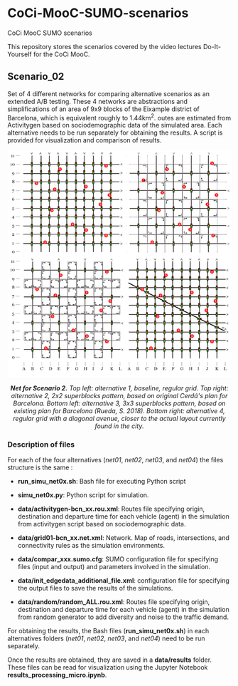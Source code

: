 # CoCi-MooC-SUMO-scenarios
CoCi MooC SUMO scenarios

This repository stores the scenarios covered by the video lectures Do-It-Yourself for the CoCi MooC.

## Scenario_02
Set of 4 different networks for comparing alternative scenarios as an extended A/B testing.
These 4 networks are abstractions and simplifications of an area of 9x9 blocks of the Eixample district of Barcelona, which is equivalent roughly to 1.44km<sup>2</sup>. outes are estimated from Activitygen based on sociodemographic data of the simulated area.
Each alternative needs to be run separately for obtaining the results. A script is provided for visualization and comparison of results.

![nets scenario 2](scenario_02_x4.png)

<p align = "center"><i>
<b>Net for Scenario 2.</b> Top left: alternative 1, baseline, regular grid. Top right: alternative 2, 2x2 superblocks pattern, based on original Cerdá's plan for Barcelona. Bottom left: alternative 3, 3x3 superblocks pattern, based on existing plan for Barcelona (Rueda, S. 2018). Bottom right: alternative 4, regular grid with a diagonal avenue, closer to the actual layout currently found in the city.
</i></p>

### Description of files

For each of the four alternatives (*net01*, *net02*, *net03*, and *net04*) the files structure is the same :

- **run_simu_net0x.sh**: Bash file for executing Python script

- **simu_net0x.py**: Python script for simulation.

- **data/activitygen-bcn_xx.rou.xml**: Routes file specifying origin, destination and departure time for each vehicle (agent) in the simulation from activitygen script based on sociodemographic data.

- **data/grid01-bcn_xx.net.xml**: Network. Map of roads, intersections, and connectivity rules as the simulation environments.

- **data/compar_xxx.sumo.cfg**: SUMO configuration file for specifying files (input and output) and parameters involved in the simulation.

- **data/init_edgedata_additional_file.xml**: configuration file for specifying the output files to save the results of the simulations.

- **data/random/random_ALL.rou.xml**: Routes file specifying origin, destination and departure time for each vehicle (agent) in the simulation from random generator to add diversity and noise to the traffic demand.

For obtaining the results, the Bash files (**run_simu_net0x.sh**) in each alternatives folders (*net01*, *net02*, *net03*, and *net04*) need to be run separately.

Once the results are obtained, they are saved in a **data/results** folder. These files can be read for visualization using the Jupyter Notebook  **results_processing_micro.ipynb**.